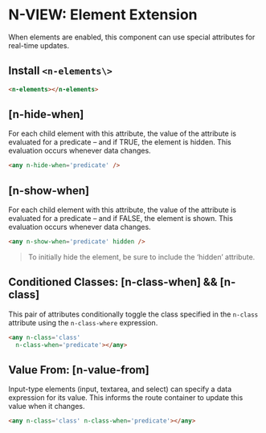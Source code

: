 # N-VIEW: Element Extension


When elements are enabled, this component can use special attributes for real-time updates.

## Install `<n-elements\>`

```html
<n-elements></n-elements>
```

## [n-hide-when]

For each child element with this attribute, the value of the attribute is evaluated for a predicate – and if TRUE, the element is hidden. This evaluation occurs whenever data changes.

```html
<any n-hide-when='predicate' />
```

## [n-show-when]

For each child element with this attribute, the value of the attribute is evaluated for a predicate – and if FALSE, the element is shown. This evaluation occurs whenever data changes.

```html
<any n-show-when='predicate' hidden />
```

> To initially hide the element, be sure to include the ‘hidden’ attribute.

## Conditioned Classes: [n-class-when] && [n-class]

This pair of attributes conditionally toggle the class specified in the `n-class` attribute using the `n-class-where` expression.

```html
<any n-class='class' 
  n-class-when='predicate'></any>
```

## Value From: [n-value-from]

Input-type elements (input, textarea, and select) can specify a data expression for its value. This informs the route container to update this value when it changes.

```html
<any n-class='class' n-class-when='predicate'></any>
```